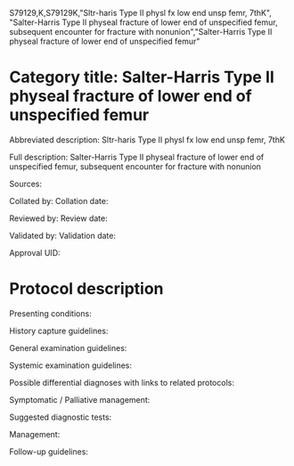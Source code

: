 S79129,K,S79129K,"Sltr-haris Type II physl fx low end unsp femr, 7thK", "Salter-Harris Type II physeal fracture of lower end of unspecified femur, subsequent encounter for fracture with nonunion","Salter-Harris Type II physeal fracture of lower end of unspecified femur"
# Category title: Salter-Harris Type II physeal fracture of lower end of unspecified femur

Abbreviated description: Sltr-haris Type II physl fx low end unsp femr, 7thK

Full description: Salter-Harris Type II physeal fracture of lower end of unspecified femur, subsequent encounter for fracture with nonunion

Sources:

Collated by:
Collation date:

Reviewed by:
Review date:

Validated by:
Validation date:

Approval UID:

# Protocol description

Presenting conditions:

History capture guidelines:

General examination guidelines:

Systemic examination guidelines:

Possible differential diagnoses with links to related protocols:

Symptomatic / Palliative management:

Suggested diagnostic tests:

Management:

Follow-up guidelines:
